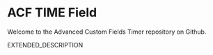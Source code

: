 # ACF TIME Field

Welcome to the Advanced Custom Fields Timer repository on Github.

EXTENDED_DESCRIPTION
